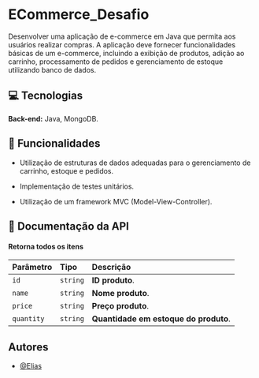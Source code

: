 
# ECommerce_Desafio

Desenvolver uma aplicação de e-commerce em Java que permita aos usuários realizar compras. A aplicação deve fornecer funcionalidades básicas de um e-commerce, incluindo a exibição de produtos, adição ao carrinho, processamento de pedidos e gerenciamento de estoque  utilizando banco de dados.



## :computer: Tecnologias

**Back-end:** Java, MongoDB.


## :pushpin: Funcionalidades

- Utilização de estruturas de dados adequadas para o gerenciamento de carrinho, estoque e pedidos.

- Implementação de testes unitários.

- Utilização de um framework MVC (Model-View-Controller).


## :bookmark: Documentação da API

#### Retorna todos os itens

| Parâmetro   | Tipo       | Descrição                                   |
| :---------- | :--------- | :------------------------------------------ |
| `id`      | `string` | **ID produto**.  |
| `name`      | `string` | **Nome produto**. |
| `price`      | `string` | **Preço produto**. |
| `quantity`      | `string` | **Quantidade em estoque do produto**. |


## Autores

- [@Elias](https://www.github.com/EliasBRodrigues)


